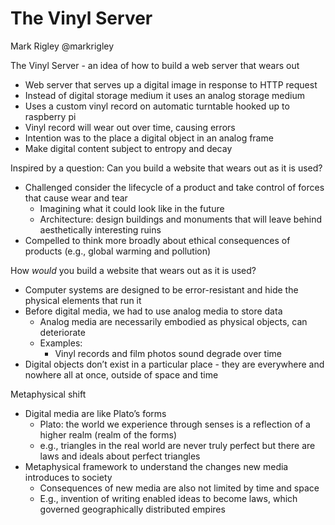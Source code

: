 # The Vinyl Server
Mark Rigley
@markrigley

The Vinyl Server - an idea of how to build a web server that wears out

- Web server that serves up a digital image in response to HTTP request
- Instead of digital storage medium it uses an analog storage medium
- Uses a custom vinyl record on automatic turntable hooked up to raspberry pi
- Vinyl record will wear out over time, causing errors
- Intention was to the place a digital object in an analog frame
- Make digital content subject to entropy and decay

Inspired by a question: Can you build a website that wears out as it is used?

- Challenged consider the lifecycle of a product and take control of forces that cause wear and tear
  - Imagining what it could look like in the future
  - Architecture: design buildings and monuments that will leave behind aesthetically interesting ruins
- Compelled to think more broadly about ethical consequences of products (e.g., global warming and pollution)

How *would* you build a website that wears out as it is used?

- Computer systems are designed to be error-resistant and hide the physical elements that run it
- Before digital media, we had to use analog media to store data
  - Analog media are necessarily embodied as physical objects, can deteriorate
  - Examples:
    - Vinyl records and film photos sound degrade over time
- Digital objects don’t exist in a particular place - they are everywhere and nowhere all at once, outside of space and time

Metaphysical shift

- Digital media are like Plato’s forms 
  - Plato: the world we experience through senses is a reflection of a higher realm (realm of the forms)
  - e.g., triangles in the real world are never truly perfect but there are laws and ideals about perfect triangles
- Metaphysical framework to understand the changes new media introduces to society
  - Consequences of new media are also not limited by time and space
  - E.g., invention of writing enabled ideas to become laws, which governed geographically distributed empires



